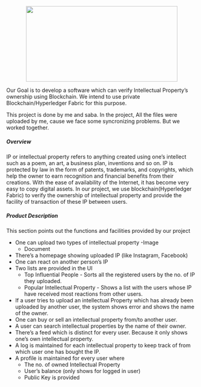 <p  align="center"  ><img  src="https://i.imgur.com/JQC6pwe.jpg"  width = "400"  height = "200"/></p>


Our Goal is to develop a software which can verify Intellectual Property’s ownership using Blockchain. We intend to use private Blockchain/Hyperledger Fabric for this purpose.

This project is done by me and saba. In the project, All the files were uploaded by me, cause we face some syncronizing problems. But we worked together.

##### Overview
IP or intellectual property refers to anything created using one’s intellect such as a poem, an art, a business plan, inventions and so on. IP is protected by law in the form of patents, trademarks, and copyrights, which help the owner to earn recognition and financial benefits from their creations. With the ease of availability of the Internet, it has become very easy to copy digital assets. In our project, we use blockchain(Hyperledger Fabric) to verify the ownership of intellectual property and provide the facility of transaction of these IP between users.

##### Product Description
This section points out the functions and facilities provided by our project
  - One can upload two types of intellectual property
    -Image
    - Document
  - There’s a homepage showing uploaded IP (like Instagram, Facebook)
  - One can react on another person’s IP
  - Two lists are provided in the UI
    - Top Influential People - Sorts all the registered users by the no. of IP they uploaded.
    - Popular Intellectual Property - Shows a list with the users whose IP have received most reactions from other users.
  - If a user tries to upload an intellectual Property which has already been uploaded by another user, the system shows error and shows the name of the owner.
  - One can buy or sell an intellectual property from/to another user.
  - A user can search intellectual properties by the name of their owner.
  - There’s a feed which is distinct for every user. Because it only shows one’s own intellectual property.
  - A log is maintained for each intellectual property to keep track of from which user one has bought the IP.
  - A profile is maintained for every user where
    - The no. of owned Intellectual Property
    - User’s balance (only shows for logged in user)
    - Public Key is provided


